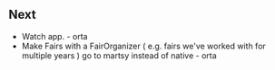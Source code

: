 ## Next

* Watch app. - orta
* Make Fairs with a FairOrganizer ( e.g. fairs we've worked with for multiple years ) go to martsy instead of native - orta
